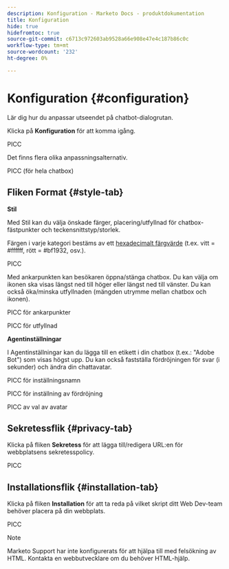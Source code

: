 ```yaml
---
description: Konfiguration - Marketo Docs - produktdokumentation
title: Konfiguration
hide: true
hidefromtoc: true
source-git-commit: c6713c972603ab9528a66e908e47e4c187b86c0c
workflow-type: tm+mt
source-wordcount: '232'
ht-degree: 0%

---
```


# Konfiguration {#configuration}

Lär dig hur du anpassar utseendet på chatbot-dialogrutan.

Klicka på **Konfiguration** för att komma igång.

PICC

Det finns flera olika anpassningsalternativ.

PICC (för hela chatbox)

## Fliken Format {#style-tab}

**Stil**

Med Stil kan du välja önskade färger, placering/utfyllnad för chatbox-fästpunkter och teckensnittstyp/storlek.

Färgen i varje kategori bestäms av ett [hexadecimalt färgvärde](https://color.adobe.com/create/color-wheel) (t.ex. vitt = #ffffff, rött = #bf1932, osv.).

PICC

Med ankarpunkten kan besökaren öppna/stänga chatbox. Du kan välja om ikonen ska visas längst ned till höger eller längst ned till vänster. Du kan också öka/minska utfyllnaden (mängden utrymme mellan chatbox och ikonen).

PICC för ankarpunkter

PICC för utfyllnad

**Agentinställningar**

I Agentinställningar kan du lägga till en etikett i din chatbox (t.ex.: &quot;Adobe Bot&quot;) som visas högst upp. Du kan också fastställa fördröjningen för svar (i sekunder) och ändra din chattavatar.

PICC för inställningsnamn

PICC för inställning av fördröjning

PICC av val av avatar

## Sekretessflik {#privacy-tab}

Klicka på fliken **Sekretess** för att lägga till/redigera URL:en för webbplatsens sekretesspolicy.

PICC

## Installationsflik {#installation-tab}

Klicka på fliken **Installation** för att ta reda på vilket skript ditt Web Dev-team behöver placera på din webbplats.

PICC

>[!NOTE]
>
>Marketo Support har inte konfigurerats för att hjälpa till med felsökning av HTML. Kontakta en webbutvecklare om du behöver HTML-hjälp.
